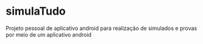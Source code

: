 # simulaTudo
Projeto pessoal de aplicativo android para realização de simulados e provas por meio de um aplicativo android
